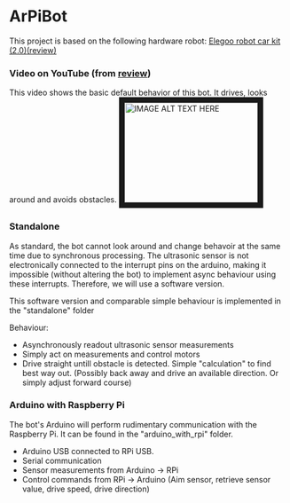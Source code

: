 # ArPiBot
This project is based on the following hardware robot: [Elegoo robot car kit (2.0)](https://www.elegoo.com/product/elegoo-uno-project-upgraded-smart-robot-car-kit-v2-0/)[(review)](http://robotfanatics.com/elegoo-smart-car-review/)

### Video on YouTube (from [review](http://robotfanatics.com/elegoo-smart-car-review/))
This video shows the basic default behavior of this bot. It drives, looks around and avoids obstacles.
<a href="http://www.youtube.com/watch?feature=player_embedded&v=f8ZBd4TpMBg
" target="_blank"><img src="http://img.youtube.com/vi/f8ZBd4TpMBg/0.jpg" 
alt="IMAGE ALT TEXT HERE" width="240" height="180" border="10" /></a>

### Standalone
As standard, the bot cannot look around and change behavoir at the same time due to synchronous processing. The ultrasonic sensor is not electronically connected to the interrupt pins on the arduino, making it impossible (without altering the bot) to implement async behaviour using these interrupts. Therefore, we will use a software version.

This software version and comparable simple behaviour is implemented in the "standalone" folder

Behaviour:
- Asynchronously readout ultrasonic sensor measurements
- Simply act on measurements and control motors
- Drive straight untill obstacle is detected. Simple "calculation" to find best way out. (Possibly back away and drive an available direction. Or simply adjust forward course)

### Arduino with Raspberry Pi
The bot's Arduino will perform rudimentary communication with the Raspberry Pi. It can be found in the "arduino_with_rpi" folder.
- Arduino USB connected to RPi USB. 
- Serial communication
- Sensor measurements from Arduino -> RPi
- Control commands from RPi -> Arduino (Aim sensor, retrieve sensor value, drive speed, drive direction)